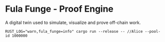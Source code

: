 # Fula Funge - Proof Engine

A digital twin used to simulate, visualize and prove off-chain work.

```
RUST_LOG="warn,fula_funge=info" cargo run --release -- //Alice --pool-id 1000000
```
